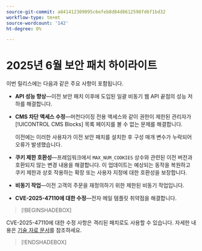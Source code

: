 ```yaml
---
source-git-commit: a841412309095c6efeb8d84d8612598fd6f1bd32
workflow-type: tm+mt
source-wordcount: '142'
ht-degree: 0%

---
```

# 2025년 6월 보안 패치 하이라이트

이번 릴리스에는 다음과 같은 주요 사항이 포함됩니다.

- **API 성능 향상**—이전 보안 패치 이후에 도입된 일괄 비동기 웹 API 끝점의 성능 저하를 해결합니다.<!-- AC-14078 -->

- **CMS 차단 액세스 수정**—머천다이징 전용 액세스와 같이 권한이 제한된 관리자가 [!UICONTROL CMS Blocks] 목록 페이지를 볼 수 없는 문제를 해결합니다.

  이전에는 이러한 사용자가 이전 보안 패치를 설치한 후 구성 매개 변수가 누락되어 오류가 발생했습니다.<!-- AC-14087 -->

- **쿠키 제한 호환성**—프레임워크에서 `MAX_NUM_COOKIES` 상수와 관련된 이전 버전과 호환되지 않는 변경 내용을 해결합니다. 이 업데이트는 예상되는 동작을 복원하고 쿠키 제한과 상호 작용하는 확장 또는 사용자 지정에 대한 호환성을 보장합니다.<!-- AC-14475 -->

- **비동기 작업**—이전 고객의 주문을 재정의하기 위한 제한된 비동기 작업입니다.<!-- AC-13917 -->

- **CVE-2025-47110에 대한 수정**—전자 메일 템플릿 취약점을 해결합니다.<!-- AC-14695 -->

>[!BEGINSHADEBOX]

CVE-2025-47110에 대한 수정 사항은 격리된 패치로도 사용할 수 있습니다. 자세한 내용은 [기술 자료 문서](https://experienceleague.adobe.com/en/docs/commerce-knowledge-base/kb/troubleshooting/known-issues-patches-attached/security-update-available-for-adobe-commerce-apsb25-50)를 참조하세요.

>[!ENDSHADEBOX]